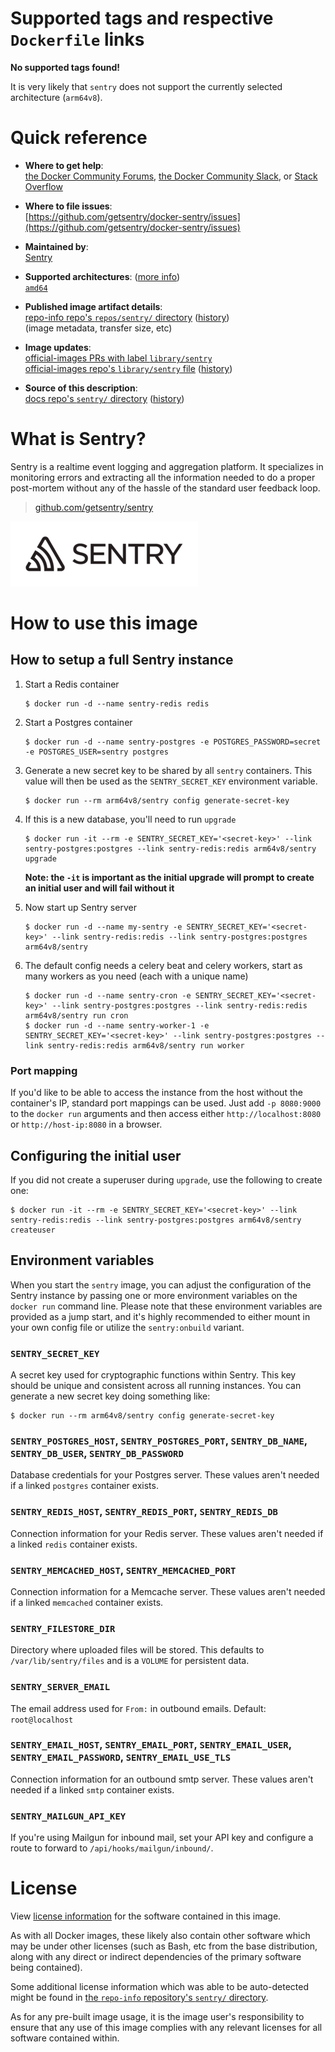 <!--

********************************************************************************

WARNING:

    DO NOT EDIT "sentry/README.md"

    IT IS AUTO-GENERATED

    (from the other files in "sentry/" combined with a set of templates)

********************************************************************************

-->

# Supported tags and respective `Dockerfile` links

**No supported tags found!**

It is very likely that `sentry` does not support the currently selected architecture (`arm64v8`).

# Quick reference

-	**Where to get help**:  
	[the Docker Community Forums](https://forums.docker.com/), [the Docker Community Slack](https://blog.docker.com/2016/11/introducing-docker-community-directory-docker-community-slack/), or [Stack Overflow](https://stackoverflow.com/search?tab=newest&q=docker)

-	**Where to file issues**:  
	[https://github.com/getsentry/docker-sentry/issues](https://github.com/getsentry/docker-sentry/issues)

-	**Maintained by**:  
	[Sentry](https://github.com/getsentry/docker-sentry)

-	**Supported architectures**: ([more info](https://github.com/docker-library/official-images#architectures-other-than-amd64))  
	[`amd64`](https://hub.docker.com/r/amd64/sentry/)

-	**Published image artifact details**:  
	[repo-info repo's `repos/sentry/` directory](https://github.com/docker-library/repo-info/blob/master/repos/sentry) ([history](https://github.com/docker-library/repo-info/commits/master/repos/sentry))  
	(image metadata, transfer size, etc)

-	**Image updates**:  
	[official-images PRs with label `library/sentry`](https://github.com/docker-library/official-images/pulls?q=label%3Alibrary%2Fsentry)  
	[official-images repo's `library/sentry` file](https://github.com/docker-library/official-images/blob/master/library/sentry) ([history](https://github.com/docker-library/official-images/commits/master/library/sentry))

-	**Source of this description**:  
	[docs repo's `sentry/` directory](https://github.com/docker-library/docs/tree/master/sentry) ([history](https://github.com/docker-library/docs/commits/master/sentry))

# What is Sentry?

Sentry is a realtime event logging and aggregation platform. It specializes in monitoring errors and extracting all the information needed to do a proper post-mortem without any of the hassle of the standard user feedback loop.

> [github.com/getsentry/sentry](https://github.com/getsentry/sentry)

![logo](https://raw.githubusercontent.com/docker-library/docs/7d1c6fff37893bcefc186de7b978f5bdb2f801f6/sentry/logo.png)

# How to use this image

## How to setup a full Sentry instance

1.	Start a Redis container

	```console
	$ docker run -d --name sentry-redis redis
	```

2.	Start a Postgres container

	```console
	$ docker run -d --name sentry-postgres -e POSTGRES_PASSWORD=secret -e POSTGRES_USER=sentry postgres
	```

3.	Generate a new secret key to be shared by all `sentry` containers. This value will then be used as the `SENTRY_SECRET_KEY` environment variable.

	```console
	$ docker run --rm arm64v8/sentry config generate-secret-key
	```

4.	If this is a new database, you'll need to run `upgrade`

	```console
	$ docker run -it --rm -e SENTRY_SECRET_KEY='<secret-key>' --link sentry-postgres:postgres --link sentry-redis:redis arm64v8/sentry upgrade
	```

	**Note: the `-it` is important as the initial upgrade will prompt to create an initial user and will fail without it**

5.	Now start up Sentry server

	```console
	$ docker run -d --name my-sentry -e SENTRY_SECRET_KEY='<secret-key>' --link sentry-redis:redis --link sentry-postgres:postgres arm64v8/sentry
	```

6.	The default config needs a celery beat and celery workers, start as many workers as you need (each with a unique name)

	```console
	$ docker run -d --name sentry-cron -e SENTRY_SECRET_KEY='<secret-key>' --link sentry-postgres:postgres --link sentry-redis:redis arm64v8/sentry run cron
	$ docker run -d --name sentry-worker-1 -e SENTRY_SECRET_KEY='<secret-key>' --link sentry-postgres:postgres --link sentry-redis:redis arm64v8/sentry run worker
	```

### Port mapping

If you'd like to be able to access the instance from the host without the container's IP, standard port mappings can be used. Just add `-p 8080:9000` to the `docker run` arguments and then access either `http://localhost:8080` or `http://host-ip:8080` in a browser.

## Configuring the initial user

If you did not create a superuser during `upgrade`, use the following to create one:

```console
$ docker run -it --rm -e SENTRY_SECRET_KEY='<secret-key>' --link sentry-redis:redis --link sentry-postgres:postgres arm64v8/sentry createuser
```

## Environment variables

When you start the `sentry` image, you can adjust the configuration of the Sentry instance by passing one or more environment variables on the `docker run` command line. Please note that these environment variables are provided as a jump start, and it's highly recommended to either mount in your own config file or utilize the `sentry:onbuild` variant.

### `SENTRY_SECRET_KEY`

A secret key used for cryptographic functions within Sentry. This key should be unique and consistent across all running instances. You can generate a new secret key doing something like:

```console
$ docker run --rm arm64v8/sentry config generate-secret-key
```

### `SENTRY_POSTGRES_HOST`, `SENTRY_POSTGRES_PORT`, `SENTRY_DB_NAME`, `SENTRY_DB_USER`, `SENTRY_DB_PASSWORD`

Database credentials for your Postgres server. These values aren't needed if a linked `postgres` container exists.

### `SENTRY_REDIS_HOST`, `SENTRY_REDIS_PORT`, `SENTRY_REDIS_DB`

Connection information for your Redis server. These values aren't needed if a linked `redis` container exists.

### `SENTRY_MEMCACHED_HOST`, `SENTRY_MEMCACHED_PORT`

Connection information for a Memcache server. These values aren't needed if a linked `memcached` container exists.

### `SENTRY_FILESTORE_DIR`

Directory where uploaded files will be stored. This defaults to `/var/lib/sentry/files` and is a `VOLUME` for persistent data.

### `SENTRY_SERVER_EMAIL`

The email address used for `From:` in outbound emails. Default: `root@localhost`

### `SENTRY_EMAIL_HOST`, `SENTRY_EMAIL_PORT`, `SENTRY_EMAIL_USER`, `SENTRY_EMAIL_PASSWORD`, `SENTRY_EMAIL_USE_TLS`

Connection information for an outbound smtp server. These values aren't needed if a linked `smtp` container exists.

### `SENTRY_MAILGUN_API_KEY`

If you're using Mailgun for inbound mail, set your API key and configure a route to forward to `/api/hooks/mailgun/inbound/`.

# License

View [license information](https://github.com/getsentry/sentry/blob/master/LICENSE) for the software contained in this image.

As with all Docker images, these likely also contain other software which may be under other licenses (such as Bash, etc from the base distribution, along with any direct or indirect dependencies of the primary software being contained).

Some additional license information which was able to be auto-detected might be found in [the `repo-info` repository's `sentry/` directory](https://github.com/docker-library/repo-info/tree/master/repos/sentry).

As for any pre-built image usage, it is the image user's responsibility to ensure that any use of this image complies with any relevant licenses for all software contained within.
